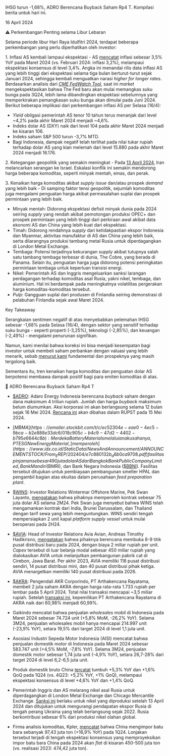 IHSG turun -1,68%, ADRO Berencana Buyback Saham Rp4 T. Kompilasi berita untuk hari ini.

16 April 2024

⚠️ Perkembangan Penting selama Libur Lebaran

Selama periode libur Hari Raya Idulfitri 2024, terdapat beberapa perkembangan yang perlu diperhatikan oleh investor:

1\. Inflasi AS kembali lampaui ekspektasi - AS [mencatat](https://emailer.stockbit.com/t/c/1f9b149b-3625-447a-a083-aa7027d18715/018c905c-b4c9-47d2-4402-b795e6644c8b) inflasi sebesar 3,5% YoY pada Maret 2024 (vs. Februari 2024: inflasi 3,2%), melampaui ekspektasi konsensus di level 3,4%. Angka ini menandai rilis data inflasi AS yang lebih tinggi dari ekspektasi selama tiga bulan berturut-turut sejak Januari 2024, sehingga kembali menguatkan narasi _higher for longer rates_. Berdasarkan analisis dari _[CME FedWatch Tool](https://emailer.stockbit.com/t/c/5fad00cc-53ab-4238-9a17-e16515fad666/018c905c-b4c9-47d2-4402-b795e6644c8b)_, saat ini _market_ mengekspektasikan bahwa The Fed baru akan mulai memangkas suku bunga pada 3Q24, lebih lama dibandingkan ekspektasi sebelumnya yang memperkirakan pemangkasan suku bunga akan dimulai pada Juni 2024. Berikut beberapa implikasi dari perkembangan inflasi AS per Selasa (16/4):

- _Yield_ obligasi pemerintah AS tenor 10 tahun terus menanjak dari level ~4,2% pada akhir Maret 2024 menjadi ~4,6%.
- Indeks dolar AS (DXY) naik dari level 104 pada akhir Maret 2024 menjadi ke kisaran 106.
- Indeks saham S&P 500 turun -3,7% MTD.
- Bagi Indonesia, dampak negatif telah terlihat pada nilai tukar rupiah terhadap dolar AS yang kian melemah dari level 15.880 pada akhir Maret 2024 menjadi 16.176.

2\. Ketegangan geopolitik yang semakin meningkat - Pada [13 April 2024](https://emailer.stockbit.com/t/c/79dc8b62-b5cf-475c-b1dd-a297328307a5/018c905c-b4c9-47d2-4402-b795e6644c8b), Iran melancarkan serangan ke Israel. Eskalasi konflik ini semakin mendorong harga beberapa komoditas, seperti minyak mentah, emas, dan perak.

3\. Kenaikan harga komoditas akibat _supply issue_ dan/atau prospek _demand_ yang lebih baik - Di samping faktor tensi geopolitik, sejumlah komoditas juga mengalami penguatan harga akibat permasalahan suplai dan prospek permintaan yang lebih baik.

- Minyak mentah: Didorong ekspektasi defisit minyak dunia pada 2024 seiring _supply_ yang rendah akibat pemotongan produksi OPEC+ dan prospek permintaan yang lebih tinggi dari perkiraan awal akibat data ekonomi AS dan China yang lebih kuat dari ekspektasi.
- Timah: Didorong rendahnya _supply_ dari ketidakpastian ekspor Indonesia dan Myanmar, aktivitas manufaktur di AS dan China yang lebih baik, serta dilarangnya produksi tambang metal Rusia untuk diperdagangkan di London Metal Exchange.
- Tembaga: Potensi terjadinya kekurangan _supply_ akibat tutupnya salah satu tambang tembaga terbesar di dunia, The Cobre, yang berada di Panama. Selain itu, penguatan harga juga didorong potensi peningkatan permintaan tembaga untuk keperluan transisi energi.
- Nikel: Pemerintah AS dan Inggris mengeluarkan sanksi larangan perdagangan terhadap komoditas asal Rusia, yakni nikel, tembaga, dan aluminium. Hal ini berdampak pada meningkatnya volatilitas pergerakan harga komoditas-komoditas tersebut.
- _Pulp_: Gangguan suplai dari produsen di Finlandia seiring demonstrasi di pelabuhan Finlandia sejak awal Maret 2024.

Key Takeaway

Serangkaian sentimen negatif di atas menyebabkan pelemahan IHSG sebesar -1,68% pada Selasa (16/4), dengan sektor yang sensitif terhadap suku bunga - seperti properti (-3,25%), teknologi (-2,85%), dan keuangan (-2,49%) - mengalami penurunan signifikan.

Namun, kami menilai bahwa koreksi ini bisa menjadi kesempatan bagi investor untuk membeli saham perbankan dengan valuasi yang lebih menarik, sebab [menurut kami](https://emailer.stockbit.com/t/c/cb33b6bb-3a0e-492d-bda1-793c353fc8f3/018c905c-b4c9-47d2-4402-b795e6644c8b) fundamental dan prospeknya yang masih tergolong baik.

Sementara itu, tren kenaikan harga komoditas dan penguatan dolar AS berpotensi membawa dampak positif bagi para emiten komoditas di atas.

💸 ADRO Berencana Buyback Saham Rp4 T

- [$ADRO](https://emailer.stockbit.com/t/c/e8e8b3b0-dff3-4cdc-b9e7-e2752663c775/018c905c-b4c9-47d2-4402-b795e6644c8b): Adaro Energy Indonesia berencana _buyback_ saham dengan dana maksimum 4 triliun rupiah. Jumlah dan harga _buyback_ maksimum belum diumumkan. Aksi korporasi ini akan berlangsung selama 12 bulan sejak 16 Mei 2024. [Rencana ini](https://emailer.stockbit.com/t/c/09bc400e-91d5-40cf-8236-c4947eda07aa/018c905c-b4c9-47d2-4402-b795e6644c8b) akan dibahas dalam RUPST pada 15 Mei 2024.
- [$MBMA](https://emailer.stockbit.com/t/c/ec52304e-eae0-4ec5-9bca-b2e888e33dc6/018c905c-b4c9-47d2-4402-b795e6644c8b): Merdeka Battery Materials melalui anak usahanya, PT ESG New Energy Material, [memperoleh](https://www.idx.co.id/StaticData/NewsAndAnnouncement/ANNOUNCEMENTSTOCK/From_EREP/202404/e7c880132b_d6b0ca9708.pdf) fasilitas pinjaman sebesar 490 juta dolar AS dari Bangkok Bank Public Company Limited, Bank Mandiri ($BMRI), dan Bank Negara Indonesia ([$BBNI](https://emailer.stockbit.com/t/c/fd38d498-4418-411a-9352-f330319a56d9/018c905c-b4c9-47d2-4402-b795e6644c8b)). Fasilitas tersebut ditujukan untuk pembiayaan pembangunan smelter HPAL dan pengambil bagian atas ekuitas dalam perusahaan _feed preparation plant_.
- [$WINS](https://emailer.stockbit.com/t/c/02572deb-79ca-4d1b-bb6b-594ef2783dd0/018c905c-b4c9-47d2-4402-b795e6644c8b): Investor Relations Wintermar Offshore Marine, Pek Swan Layanto, [mengatakan](https://emailer.stockbit.com/t/c/fdd748ae-5b4f-45e7-b71d-e4197c2d9f11/018c905c-b4c9-47d2-4402-b795e6644c8b) bahwa pihaknya memperoleh kontrak sebesar 75 juta dolar AS selama 2M24. Pek Swan juga menyebut bahwa WINS telah mengamankan kontrak dari India, Brunei Darussalam, dan Thailand dengan tarif sewa yang lebih menguntungkan. WINS sendiri tengah mempersiapkan 2 unit kapal _platform supply vessel_ untuk mulai beroperasi pada 2H24.
- [$AVIA](https://emailer.stockbit.com/t/c/eec18dfa-47de-4937-a36a-3f8005d5ee51/018c905c-b4c9-47d2-4402-b795e6644c8b): Head of Investor Relations Avia Avian, Andreas Timothy Hadikrisno, [mengatakan](https://emailer.stockbit.com/t/c/5d5f18a5-87ee-42b0-af48-c9b08aa0c316/018c905c-b4c9-47d2-4402-b795e6644c8b) bahwa pihaknya berencana membuka 8-9 titik pusat distribusi baru pada 2024, dengan biaya 2 miliar rupiah per unit. _Capex_ tersebut di luar belanja modal sebesar 450 miliar rupiah yang dialokasikan AVIA untuk melanjutkan pembangunan pabrik cat di Cirebon, Jawa Barat. Per akhir 2023, AVIA memiliki 118 pusat distribusi sendiri, 14 pusat distribusi mini, dan 40 pusat distribusi pihak ketiga. AVIA menargetkan memiliki 140 pusat distribusi pada 2026.
- [$AKRA](https://emailer.stockbit.com/t/c/34ea0266-9fda-47b4-bff2-bceb3dd65aee/018c905c-b4c9-47d2-4402-b795e6644c8b): Pengendali AKR Corporindo, PT Arthakencana Rayatama, membeli 2 juta saham AKRA dengan harga rata-rata 1.733 rupiah per lembar pada 5 April 2024. Total nilai transaksi mencapai ~3,5 miliar rupiah. Setelah [transaksi ini](https://emailer.stockbit.com/t/c/55a7d85b-d030-434c-bf13-29f67441569d/018c905c-b4c9-47d2-4402-b795e6644c8b), kepemilikan PT Arthakencana Rayatama di AKRA naik dari 60,98% menjadi 60,99%.

- Gaikindo mencatat bahwa penjualan _wholesales_ mobil di Indonesia pada Maret 2024 sebesar 74.724 unit (+5,8% MoM, -26,2% YoY). Selama 3M24, penjualan wholesales mobil hanya mencapai 214.997 unit (\-23,9% YoY), setara 19,5% dari target 2024 di level 1,1 juta unit.
- Asosiasi Industri Sepeda Motor Indonesia (AISI) mencatat bahwa penjualan domestik motor di Indonesia pada Maret 2024 sebesar 583.747 unit (+4,5% MoM, -7,8% YoY). Selama 3M24, penjualan domestik motor sebesar 1,74 juta unit (\-4,9% YoY), setara 26,7-28% dari target 2024 di level 6,2-6,5 juta unit.
- Produk domestik bruto China [tercatat](https://emailer.stockbit.com/t/c/2ef5c111-ef3f-47e1-96bb-be077fc9f9fd/018c905c-b4c9-47d2-4402-b795e6644c8b) tumbuh +5,3% YoY dan +1,6% QoQ pada 1Q24 (vs. 4Q23: +5,2% YoY, +1% QoQ), melampaui ekspektasi konsensus di level +4,6% YoY dan +1,4% QoQ.
- Pemerintah Inggris dan AS melarang nikel asal Rusia untuk diperdagangkan di London Metal Exchange dan Chicago Mercantile Exchange. [Sanksi ini](https://emailer.stockbit.com/t/c/266aec20-bbb8-41f3-9f55-50dd74a9f97a/018c905c-b4c9-47d2-4402-b795e6644c8b) berlaku untuk nikel yang diproduksi setelah 13 April 2024 dan ditujukan untuk mengurangi pendapatan ekspor Rusia di tengah perang Ukraina yang telah berlangsung sejak 2022. Rusia berkontribusi sebesar 6% dari produksi nikel olahan global.
- Firma analisis komoditas, Kpler, [mencatat](https://emailer.stockbit.com/t/c/70cc7218-b44f-4778-ab2c-c5b0885c8ee1/018c905c-b4c9-47d2-4402-b795e6644c8b) bahwa China mengimpor batu bara sebanyak 97,43 juta ton (+16,9% YoY) pada 1Q24. Lonjakan tersebut terjadi di tengah ekspektasi konsensus yang memproyeksikan impor batu bara China pada 2024 akan _flat_ di kisaran 450-500 juta ton (vs. realisasi 2023: 474,42 juta ton).
